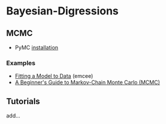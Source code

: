 # Bayesian-Digressions

## MCMC

- PyMC [installation](https://github.com/pymc-devs/pymc/issues/4937)

### Examples

- [Fitting a Model to Data](http://dfm.io/emcee/current/user/line/#) (emcee)
- [A Beginner's Guide to Markov-Chain Monte Carlo (MCMC)](https://prappleizer.github.io/Tutorials/MCMC/MCMC_Tutorial_Solution.html)

## Tutorials
 add...  
